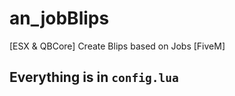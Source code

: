# an_jobBlips
[ESX &amp; QBCore] Create Blips based on Jobs [FiveM]

## Everything is in `config.lua`
